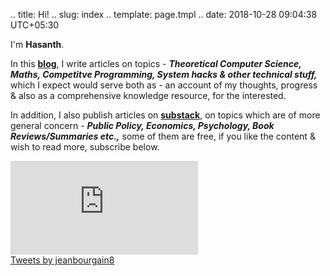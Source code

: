 .. title: Hi!
.. slug: index
.. template: page.tmpl
.. date: 2018-10-28 09:04:38 UTC+05:30

I'm **Hasanth**.

In this [**blog**](https://jeanbourgain8.github.io/), I write articles on topics - ***Theoretical Computer Science, Maths, Competitve Programming, System hacks & other technical stuff,*** which I expect would serve both as - an account of my thoughts, progress & also as a comprehensive knowledge resource, for the interested. 

In addition, I also publish articles on [**substack**](https://jeanbourgain8.substack.com/), on topics which are of more general concern - ***Public Policy, Economics, Psychology, Book Reviews/Summaries etc.,*** some of them are free, if you like the content & wish to read more, subscribe below. 

<div class="row">
	<div class="col-md-8"><iframe src="https://jeanbourgain8.substack.com/embed" max-width="480" max-height="320" frameborder="0" scrolling="no"></iframe></div>
	<div class="col-md-4"><a class="twitter-timeline" data-height="350" href="https://twitter.com/jeanbourgain8?ref_src=twsrc%5Etfw">Tweets by jeanbourgain8</a></div>
</div>













